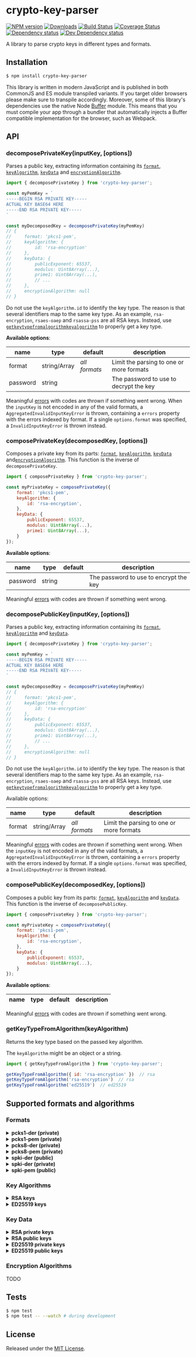 # crypto-key-parser

[![NPM version][npm-image]][npm-url] [![Downloads][downloads-image]][npm-url] [![Build Status][travis-image]][travis-url] [![Coverage Status][codecov-image]][codecov-url] [![Dependency status][david-dm-image]][david-dm-url] [![Dev Dependency status][david-dm-dev-image]][david-dm-dev-url]

[npm-url]:https://npmjs.org/package/crypto-key-parser
[downloads-image]:http://img.shields.io/npm/dm/crypto-key-parser.svg
[npm-image]:http://img.shields.io/npm/v/crypto-key-parser.svg
[travis-url]:https://travis-ci.org/ipfs-shipyard/js-crypto-key-parser
[travis-image]:http://img.shields.io/travis/ipfs-shipyard/js-crypto-key-parser/master.svg
[codecov-url]:https://codecov.io/gh/ipfs-shipyard/js-crypto-key-parser
[codecov-image]:https://img.shields.io/codecov/c/github/ipfs-shipyard/js-crypto-key-parser/master.svg
[david-dm-url]:https://david-dm.org/ipfs-shipyard/js-crypto-key-parser
[david-dm-image]:https://img.shields.io/david/ipfs-shipyard/js-crypto-key-parser.svg
[david-dm-dev-url]:https://david-dm.org/ipfs-shipyard/js-crypto-key-parser?type=dev
[david-dm-dev-image]:https://img.shields.io/david/dev/ipfs-shipyard/js-crypto-key-parser.svg

A library to parse crypto keys in different types and formats.


## Installation

```sh
$ npm install crypto-key-parser
```

This library is written in modern JavaScript and is published in both CommonJS and ES module transpiled variants. If you target older browsers please make sure to transpile accordingly.
Moreover, some of this library's dependencies use the native Node [Buffer](https://nodejs.org/api/buffer.html) module. This means that you must compile your app through a bundler that automatically injects a Buffer compatible implementation for the browser, such as Webpack.


## API

### decomposePrivateKey(inputKey, [options])

Parses a public key, extracting information containing its [`format`](#formats), [`keyAlgorithm`](#key-algorithms), [`keyData`](#key-data) and [`encryptionAlgorithm`](#encryption-algorithms).

```js
import { decomposePrivateKey } from 'crypto-key-parser';

const myPemKey = `
-----BEGIN RSA PRIVATE KEY-----
ACTUAL KEY BASE64 HERE
-----END RSA PRIVATE KEY-----
`

const myDecomposedKey = decomposePrivateKey(myPemKey)
// {
//     format: 'pkcs1-pem',
//     keyAlgorithm: {
//         id: 'rsa-encryption'
//     },
//     keyData: {
//         publicExponent: 65537,
//         modulus: Uint8Array(...),
//         prime1: Uint8Array(...),
//         // ...
//     },
//     encryptionAlgorithm: null
// }
```

Do not use the `keyAlgorithm.id` to identify the key type. The reason is that several identifiers map to the same key type. As an example, `rsa-encryption`, `rsaes-oaep` and `rsassa-pss` are all RSA keys. Instead, use [`getkeytypefromalgorithmkeyalgorithm`](#get-key-type-from-algorithm) to properly get a key type.
</details>

**Available options**:

| name | type | default | description |
| ---- | ---- | ------- | ----------- |
| format | string/Array | *all formats*  | Limit the parsing to one or more formats |
| password | string | | The password to use to decrypt the key |

Meaningful [errors](src/util/errors.js) with codes are thrown if something went wrong.
When the `inputKey` is not encoded in any of the valid formats, a `AggregatedInvalidInputKeyError` is thrown, containing a `errors` property with the errors indexed by format. If a single `options.format` was specified, a `InvalidInputKeyError` is thrown instead.

### composePrivateKey(decomposedKey, [options])

Composes a private key from its parts: [`format`](#formats), [`keyAlgorithm`](#key-algorithms), [`keyData`](#key-data) and[`encryptionAlgorithm`](#encryption-algorithms). This function is the inverse of `decomposePrivateKey`.

```js
import { composePrivateKey } from 'crypto-key-parser';

const myPrivateKey = composePrivateKey({
    format: 'pkcs1-pem',
    keyAlgorithm: {
        id: 'rsa-encryption',
    },
    keyData: {
        publicExponent: 65537,
        modulus: Uint8Array(...),
        prime1: Uint8Array(...),
    }
});
```

**Available options**:

| name | type | default | description |
| ---- | ---- | ------- | ----------- |
| password | string | | The password to use to encrypt the key |

Meaningful [errors](src/util/errors.js) with codes are thrown if something went wrong.

### decomposePublicKey(inputKey, [options])

Parses a public key, extracting information containing its [`format`](#formats), [`keyAlgorithm`](#key-algorithms) and [`keyData`](#key-data).

```js
import { decomposePrivateKey } from 'crypto-key-parser';

const myPemKey = `
-----BEGIN RSA PRIVATE KEY-----
ACTUAL KEY BASE64 HERE
-----END RSA PRIVATE KEY-----
`

const myDecomposedKey = decomposePrivateKey(myPemKey)
// {
//     format: 'pkcs1-pem',
//     keyAlgorithm: {
//         id: 'rsa-encryption'
//     },
//     keyData: {
//         publicExponent: 65537,
//         modulus: Uint8Array(...),
//         prime1: Uint8Array(...),
//         // ...
//     },
//     encryptionAlgorithm: null
// }
```

Do not use the `keyAlgorithm.id` to identify the key type. The reason is that several identifiers map to the same key type. As an example, `rsa-encryption`, `rsaes-oaep` and `rsassa-pss` are all RSA keys. Instead, use [`getkeytypefromalgorithmkeyalgorithm`](#get-key-type-from-algorithm) to properly get a key type.
</details>

Available options:

| name | type | default | description |
| ---- | ---- | ------- | ----------- |
| format | string/Array | *all formats*  | Limit the parsing to one or more formats |

Meaningful [errors](src/util/errors.js) with codes are thrown if something went wrong.
When the `inputKey` is not encoded in any of the valid formats, a `AggregatedInvalidInputKeyError` is thrown, containing a `errors` property with the errors indexed by format. If a single `options.format` was specified, a `InvalidInputKeyError` is thrown instead.

### composePublicKey(decomposedKey, [options])

Composes a public key from its parts: [`format`](#formats), [`keyAlgorithm`](#key-algorithms) and [`keyData`](#key-data). This function is the inverse of `decomposePublicKey`.

```js
import { composePrivateKey } from 'crypto-key-parser';

const myPrivateKey = composePrivateKey({
    format: 'pkcs1-pem',
    keyAlgorithm: {
        id: 'rsa-encryption',
    },
    keyData: {
        publicExponent: 65537,
        modulus: Uint8Array(...),
    }
});
```

**Available options**:

| name | type | default | description |
| ---- | ---- | ------- | ----------- |

Meaningful [errors](src/util/errors.js) with codes are thrown if something went wrong.

### getKeyTypeFromAlgorithm(keyAlgorithm)

Returns the key type based on the passed key algorithm.

The `keyAlgorithm` might be an object or a string.

```js
import { getKeyTypeFromAlgorithm } from 'crypto-key-parser';

getKeyTypeFromAlgorithm({ id: 'rsa-encryption' })  // rsa
getKeyTypeFromAlgorithm('rsa-encryption')  // rsa
getKeyTypeFromAlgorithm('ed25519')  // ed25519
```


## Supported formats and algorithms

### Formats

<details><summary><strong>pcks1-der (private)</strong></summary>

The `pkcs1-der` is the DER encoded ASN1 format defined in [RFC 8017](https://tools.ietf.org/html/rfc8017).

This format is only capable of storing unencrypted RSA keys. It's recommended to use the newer PKCS8 whenever possible because it's able to store a variety of key types other than RSA.

Supported key algorithms:
- Just the standard `rsa-encryption` RSA algorithm (maps to the `rsa` alias)

Supported encryption algorithms: *none*
</details>

<details><summary><strong>pcks1-pem (private)</strong></summary>

The `pkcs1-pem` is the PEM encoded version of `pkcs1-der` and is defined in [RFC 1421](https://tools.ietf.org/html/rfc1421).

Supported key algorithms: *same as `pkcs1-der`*

Supported encryption algorithms:
- keyDerivationFunc: `openssl-derive-bytes` (default)
- encryptionScheme: `aes256-cbc` (default), `aes192-cbc`, `aes128-cbc`, `des-ede3-cbc`, `des-cbc`, `rc2-128`, `rc2-64`, `rc2-40`
</details>

<details><summary><strong>pcks8-der (private)</strong></summary>

The `pkcs1-der` is the DER encoded ASN1 format defined in [RFC 5208](https://tools.ietf.org/html/rfc5208) and [RFC 5985](https://tools.ietf.org/html/rfc5958).

Supported key algorithms:
- RSA keys
- ED25519

Supported [PKCS#5](https://tools.ietf.org/html/rfc8018) encryption algorithms:
- keyDerivationFunc: `pbkdf2+hmac-with-sha512` (default), `pbkdf2+hmac-with-sha384`, `pbkdf2+hmac-with-sha256`, `pbkdf2+hmac-with-sha1`
- encryptionScheme: `aes256-cbc` (default), `aes192-cbc`, `aes128-cbc`, `des-ede3-cbc`, `des-cbc`, `rc2-128`, `rc2-64`, `rc2-40`
</details>

<details><summary><strong>pcks8-pem (private)</strong></summary>

The `pkcs8-pem` is the PEM encoded version of `pkcs8-der` and is defined in [RFC 1421](https://tools.ietf.org/html/rfc1421).

Supported key algorithms: *same as `pkcs8-der`*

Supported encryption algorithms: *same as `pkcs8-der`*
</details>

<details><summary><strong>spki-der (public)</strong></summary>

The `spki-der` is the DER encoded ASN1 format defined in [RFC 5280](https://tools.ietf.org/html/rfc5280).

Supported key algorithms:
- RSA keys
- ED25519 keys

Supported [PKCS#5](https://tools.ietf.org/html/rfc8018) encryption algorithms:
- keyDerivationFunc: `pbkdf2+hmac-with-sha512` (default), `pbkdf2+hmac-with-sha384`, `pbkdf2+hmac-with-sha256`, `pbkdf2+hmac-with-sha1`
- encryptionScheme: `aes256-cbc` (default), `aes192-cbc`, `aes128-cbc`, `des-ede3-cbc`, `des-cbc`, `rc2-128`, `rc2-64`, `rc2-40`
</details>

<details><summary><strong>spki-der (private)</strong></summary>

The `pkcs8-pem` is the PEM encoded version of `pkcs8-der` and is defined in [RFC 1421](https://tools.ietf.org/html/rfc1421).

Supported key algorithms:
- RSA keys
- ED25519 keys

Supported encryption algorithms: *does not apply* 
</details>

<details><summary><strong>spki-pem (public)</strong></summary>

The `spki-pem` is the PEM encoded version of `spki-der` and is defined in [RFC 1421](https://tools.ietf.org/html/rfc1421).

Supported key algorithms: *same as `spki-der`*

Supported encryption algorithms: *does not apply* 
</details>

### Key Algorithms

<details><summary><strong>RSA keys</strong></summary>
   
The following RSA key algorithms are supported:
- `rsa-encryption`
- `md2-with-rsa-encryption`
- `md4-with-rsa-encryption`
- `md5-with-rsa-encryption`
- `sha1-with-rsa-encryption`
- `sha224-with-rsa-encryption`
- `sha256-with-rsa-encryption`
- `sha384-with-rsa-encryption`
- `sha512-with-rsa-encryption`
- `sha512-224-with-rsa-encryption`
- `sha512-256-with-rsa-encryption`

All of them are expressed like so:

```js
{
    keyAlgorithm: {
        id: 'rsa-encryption'
    }
}
```

Because they have no parameters, they may also be expressed like so:

```js
{
    keyAlgorithm: 'rsa-encryption'
}
```

Also, you may use the `rsa` alias that maps to `rsa-encryption`.


At the moment, `rsaes-oaep` and `rsassa-pss` are not yet supported, see ([issue #4](https://github.com/ipfs-shipyard/js-crypto-key-parser/issues/4)).

</details>

<details><summary><strong>ED25519 keys</strong></summary>

ED25519 keys just have a single algorithm, `ed25519`, and may be expressed like so:

```js
{
    keyAlgorithm: {
        id: 'ed25519'
    }
}
```

Because there's no parameters, they may also be expressed like so:

```js
{
    keyAlgorithm: 'ed25519'
}
```
</details>


### Key Data

<details><summary><strong>RSA private keys</strong></summary>

```js
{
    keyData: {
        modulus: Uint8Array(/* ... */),
        publicExponent: 65537,
        privateExponent: Uint8Array(/* ... */),
        prime1: Uint8Array(/* ... */),
        prime2: Uint8Array(/* ... */),
        exponent1: Uint8Array(/* ... */),
        exponent2: Uint8Array(/* ... */),
        coefficient: Uint8Array(/* ... */),
        // Only defined if number of primes is greater than 2
        otherPrimeInfos: [
            {
                prime: Uint8Array(/* ... */),
                exponent: Uint8Array(/* ... */),
                coefficient Uint8Array(/* ... */),
            }
        ]
    }
}
```
</details>

<details><summary><strong>RSA public keys</strong></summary>
   
```js
{
    keyData: {
        modulus: Uint8Array(/* ... */),
        publicExponent: 65537,
    }
}
```
</details>

<details><summary><strong>ED25519 private keys</strong></summary>
   
```js
{
    seed: Uint8Array( /* 32 bytes */)
}
```

The seed is composed of 32 bytes which serves as the basis to derive the a 64 bytes private key and a 32 bytes public key
</details>

<details><summary><strong>ED25519 public keys</strong></summary>
   
```js
{
    bytes: Uint8Array( /* 32 bytes */)
}
```
</details>


### Encryption Algorithms

TODO


## Tests

```sh
$ npm test
$ npm test -- --watch # during development
```


## License

Released under the [MIT License](http://www.opensource.org/licenses/mit-license.php).
